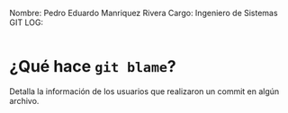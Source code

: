 Nombre: Pedro Eduardo Manriquez Rivera
Cargo: Ingeniero de Sistemas
GIT LOG:
```

```

# ¿Qué hace `git blame`?
Detalla la información de los usuarios que realizaron un commit en algún archivo.